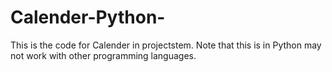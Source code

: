 # Calender-Python-
This is the code for Calender in projectstem. Note that this is in Python may not work with other programming languages.
